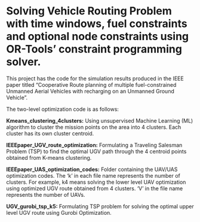 # Solving Vehicle Routing Problem with time windows, fuel constraints and optional node constraints using OR-Tools’ constraint programming solver.

This project has the code for the simulation results produced in the IEEE paper titled “Cooperative Route planning of multiple fuel-constrained Unmanned Aerial Vehicles with recharging on an Unmanned Ground Vehicle”.

The two-level optimization code is as follows:

**Kmeans_clustering_4clusters:**  Using unsupervised Machine Learning (ML) algorithm to cluster the mission points on the area into 4 clusters. Each cluster has its own cluster centroid.

**IEEEpaper_UGV_route_optimization:**  Formulating a Traveling Salesman Problem (TSP) to find the optimal UGV path through the 4 centroid points obtained from K-means clustering.

**IEEEpaper_UAS_optimization_codes:**  Folder containing the UAV/UAS optimization codes. The ‘k’ in each file name represents the number of clusters. For example, k4 means solving the lower level UAV optimization using optimized UGV route obtained from 4 clusters. ‘V’ in the file name represents the number of UAVs.

**UGV_gurobi_tsp_k5:**  Formulating TSP problem for solving the optimal upper level UGV route using Gurobi Optimization.
